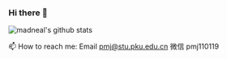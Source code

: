 ### Hi there 👋
![madneal's github stats](https://github-readme-stats.vercel.app/api?username=pmj110119&show_icons=true&theme=radical)

<!--
🔭 I am finding a job in the industry in 2024, including autonomous driving, 3D reconstruction and other related computer vision topics. If you have suitable position, please feel free to contact me!
-->


📫 How to reach me:  Email pmj@stu.pku.edu.cn  微信 pmj110119  

<!--
**pmj110119/pmj110119** is a ✨ _special_ ✨ repository because its `README.md` (this file) appears on your GitHub profile.


Here are some ideas to get you started:

- 🔭 I’m currently working on ...
- 🌱 I’m currently learning ...
- 👯 I’m looking to collaborate on ...
- 🤔 I’m looking for help with ...
- 💬 Ask me about ...
- 📫 How to reach me: 
  wechat:pmj110119  
  Email: pmj@stu.pku.edu.cn
- 😄 Pronouns: ...
- ⚡ Fun fact: ...
-->
